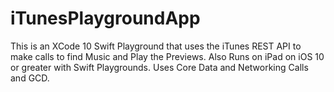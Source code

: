 # iTunesPlaygroundApp

This is an XCode 10 Swift Playground that uses the iTunes REST API to make calls to find Music and Play the Previews.
Also Runs on iPad on iOS 10 or greater with Swift Playgrounds.
Uses Core Data and Networking Calls and GCD.
